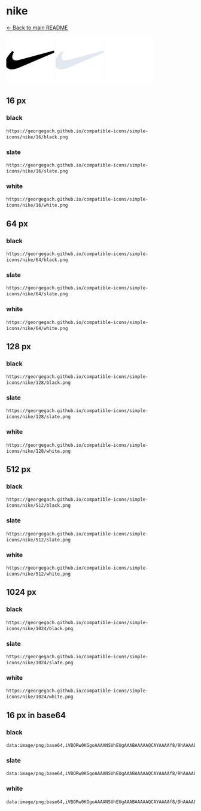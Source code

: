 # nike

[← Back to main README](../../README.md)


<img src="./128/black.png" width="128" alt="nike black icon" />
<img src="./128/slate.png" width="128" alt="nike slate icon" />
<img src="./128/white.png" width="128" alt="nike white icon" />

## 16 px

### black
```
https://georgegach.github.io/compatible-icons/simple-icons/nike/16/black.png
```

### slate
```
https://georgegach.github.io/compatible-icons/simple-icons/nike/16/slate.png
```

### white
```
https://georgegach.github.io/compatible-icons/simple-icons/nike/16/white.png
```

## 64 px

### black
```
https://georgegach.github.io/compatible-icons/simple-icons/nike/64/black.png
```

### slate
```
https://georgegach.github.io/compatible-icons/simple-icons/nike/64/slate.png
```

### white
```
https://georgegach.github.io/compatible-icons/simple-icons/nike/64/white.png
```

## 128 px

### black
```
https://georgegach.github.io/compatible-icons/simple-icons/nike/128/black.png
```

### slate
```
https://georgegach.github.io/compatible-icons/simple-icons/nike/128/slate.png
```

### white
```
https://georgegach.github.io/compatible-icons/simple-icons/nike/128/white.png
```

## 512 px

### black
```
https://georgegach.github.io/compatible-icons/simple-icons/nike/512/black.png
```

### slate
```
https://georgegach.github.io/compatible-icons/simple-icons/nike/512/slate.png
```

### white
```
https://georgegach.github.io/compatible-icons/simple-icons/nike/512/white.png
```

## 1024 px

### black
```
https://georgegach.github.io/compatible-icons/simple-icons/nike/1024/black.png
```

### slate
```
https://georgegach.github.io/compatible-icons/simple-icons/nike/1024/slate.png
```

### white
```
https://georgegach.github.io/compatible-icons/simple-icons/nike/1024/white.png
```

## 16 px in base64

### black
```
data:image/png;base64,iVBORw0KGgoAAAANSUhEUgAAABAAAAAQCAYAAAAf8/9hAAAABmJLR0QA/wD/AP+gvaeTAAAAoUlEQVQ4je3Pv6qBARjH8Q8ZTlmkrIazmU6dXAH3oOQq5A6srsFFONu7nguwGRixsDjDIaQYPG9JvUlW33rq+fd7fj28eZWPXCQ9/GH4QJDHN1poYgcNHFHNEH2ii19scUKCerowwwq1qMto4wfTmO0xxwCVe4cNzljGsSUO0VtjjA4KWX/9x3Iap3Ab4StLdEuCRcQE/XjjKUooPit6c+UCWh4j8PkfhAIAAAAASUVORK5CYII=
```

### slate
```
data:image/png;base64,iVBORw0KGgoAAAANSUhEUgAAABAAAAAQCAYAAAAf8/9hAAAABmJLR0QA/wD/AP+gvaeTAAABCklEQVQ4je2QsUrDcByE737/RMWiTQUtRasgguCob6CDo7gIPoEP4O4qCIKTuPgADj6Co5sgPkGqqTa1YFKHDiXJORSHihTBtd90y8cdB4z5F2GoKQJAo5UcO+fS+sLs9ShBkkWt7qYcDlhoB2Y9r9FMt8146rJs7TfpuZ2uUtqTsB+10y04ThK4g3i0XC0/eObjSoWSPvwSAERRdy4z7DqHQ0jrFALByqTeIVz6cme12kznu4AvcZoACAC8kuhJmIY4D2oCQoeGZp4X5yu1yg3J7OdCj4CvQV7UIOSg3gA9muFkqVp5GvWLJ/Ke0AYKQOQnWNyybxf1evAxShwiTJIgjuPSn4UxQ3wByoBlaYSDqUUAAAAASUVORK5CYII=
```

### white
```
data:image/png;base64,iVBORw0KGgoAAAANSUhEUgAAABAAAAAQCAYAAAAf8/9hAAAABmJLR0QA/wD/AP+gvaeTAAAAtUlEQVQ4je3QvUrCYRjG4fsNh6AlglaHNluC6AjqHALxKMLDcPEEOoSG2lqD1vYaw6WGjKhQES6H3iAD+Qet/qbn636+kjX/ApulGv0kr6WU8wbBRpLDJKdJTpJ8BseYob1CtIcz3OADc1zj6LvgAU/oVH8HXVzhvuYmeMQAu78njH0xqs1GmNbYM+7QQ2vVXe+WmddplzhoemQryW2S/eq/JblIMiylvDSJf26xja0/C9YssQB5kq2UMCh5MQAAAABJRU5ErkJggg==
```

